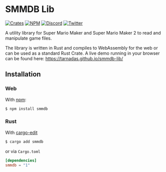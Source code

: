 # SMMDB Lib

[![Crates](https://img.shields.io/crates/v/smmdb)](https://crates.io/crates/smmdb)
[![NPM](https://img.shields.io/npm/v/smmdb)](https://www.npmjs.com/package/smmdb)
[![Discord](https://img.shields.io/discord/168893527357521920?label=Discord&logo=discord&color=7289da)](https://discord.gg/SPZsgSe)
[![Twitter](https://img.shields.io/twitter/follow/marior_dev?style=plastic&logo=twitter&label=follow&color=00acee)](https://twitter.com/marior_dev)

A utility library for Super Mario Maker and Super Mario Maker 2 to read and manipulate game files.

The library is written in Rust and compiles to WebAssembly for the web or can be used as a standard Rust Crate.
A live demo running in your browser can be found here:
https://tarnadas.github.io/smmdb-lib/

## Installation

### Web

With [npm](https://www.npmjs.org/package/smmdb):

```bash
$ npm install smmdb
```

### Rust

With [cargo-edit](https://github.com/killercup/cargo-edit)

```bash
$ cargo add smmdb
```

or via `Cargo.toml`

```toml
[dependencies]
smmdb = "1"
```
